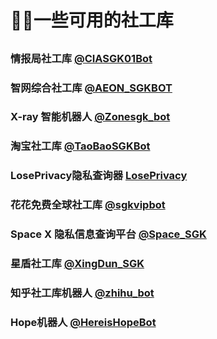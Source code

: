 ﻿# 🕵️‍♂️一些可用的社工库

##

### 情报局社工库 [@CIASGK01Bot](https://t.me/CIASGK01Bot?start=zY6ySF8b)

### 智网综合社工库 [@AEON_SGKBOT](https://t.me/AEON_SGKBOT?start=5487573151)

### X-ray 智能机器人 [@Zonesgk_bot](https://t.me/Zonesgk_bot?start=TZUYZTTPQ)

### 淘宝社工库 [@TaoBaoSGKBot](https://t.me/TaoBaoSGKBot?start=nU7dXx)

### LosePrivacy隐私查询器 [LosePrivacy](https://loseprivacy.sbs?lp=NDMzNDM1)

### 花花免费全球社工库 [@sgkvipbot](https://t.me/sgkvipbot?start=vip_1206966)

### Space X 隐私信息查询平台 [@Space_SGK](https://t.me/SpaceSGK_bot?start=cGgfsuNtF7)

### 星盾社工库 [@XingDun_SGK](https://t.me/XingDun6Bot?start=1gxMd0h)

### 知乎社工库机器人 [@zhihu_bot](https://t.me/zhihu_bot?start=ZHIHU_RZICPQRJ)

### Hope机器人 [@HereisHopeBot](https://t.me/HereisHopeBot?start=583785512)


